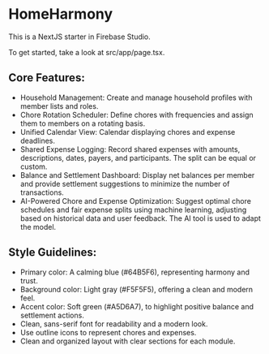 # HomeHarmony

This is a NextJS starter in Firebase Studio.

To get started, take a look at src/app/page.tsx.

## Core Features:

-   Household Management: Create and manage household profiles with member lists and roles.
-   Chore Rotation Scheduler: Define chores with frequencies and assign them to members on a rotating basis.
-   Unified Calendar View: Calendar displaying chores and expense deadlines.
-   Shared Expense Logging: Record shared expenses with amounts, descriptions, dates, payers, and participants. The split can be equal or custom.
-   Balance and Settlement Dashboard: Display net balances per member and provide settlement suggestions to minimize the number of transactions.
-   AI-Powered Chore and Expense Optimization: Suggest optimal chore schedules and fair expense splits using machine learning, adjusting based on historical data and user feedback. The AI tool is used to adapt the model.

## Style Guidelines:

-   Primary color: A calming blue (#64B5F6), representing harmony and trust.
-   Background color: Light gray (#F5F5F5), offering a clean and modern feel.
-   Accent color: Soft green (#A5D6A7), to highlight positive balance and settlement actions.
-   Clean, sans-serif font for readability and a modern look.
-   Use outline icons to represent chores and expenses.
-   Clean and organized layout with clear sections for each module.